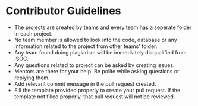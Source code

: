 # Contributor Guidelines

* The projects are created by teams and every team has a seperate folder in each project. 
* No team member is allowed to look into the code, database or any information related to the project from other teams' folder.
* Any team found doing plagiarism will be immediately disqualified from ISOC.
* Any questions related to project can be asked by creating issues.
* Mentors are there for your help. Be polite while asking questions or replying them.
* Add relevant commit message in the pull request created.
* Fill the template provided properly to create your pull request. If the template not filled properly, that pull request will not be reviewed.
